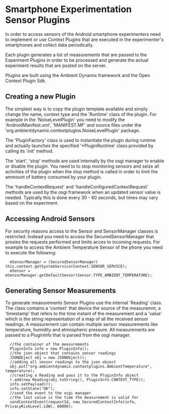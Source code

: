 # Smartphone Experimentation Sensor Plugins

In order to access sensors of the Android smartphone experimenters need to implement or use Context Plugins that are executed in the experimenter's smartphones and collect data periodically.

Each plugin generates a list of measurements that are passed to the Experiment Plugins in order to be processed and generate the actual experiment results that are posted on the server.

Plugins are built using the Ambient Dynamix framework and the Open Context Plugin Sdk.

## Creating a new Plugin

The simplest way is to copy the plugin template available and simply change the name, context type and the 'Runtime' class of the plugin. 
For example in the 'NoiseLevelPlugin' you need to modify the 'AndroidManifest.xml', 'MANIFEST.MF' and source files under the 'org.ambientdynamix.contextplugins.NoiseLevelPlugin' package.

The 'PluginFactory' class is used to instantiate the plugin during runtime and actually launches the specified '*PluginRuntime' class provided by calling its 'init' method.

The 'start', 'stop' methods are used internally by the osgi manager to enable or disable the plugin. You need to to stop monitoring sensors and seize all activities of the plugin when the stop method is called in order to limit the ammount of battery consumed by your plugin.

The 'handleContextRequest' and 'handleConfiguredContextRequest' methods are used by the osgi framework when an updated sensor value is needed. Typically this is done every 30 - 60 seconds, but times may vary based on the experiment. 

## Accessing Android Sensors

For security reasons access to the Sensor and SensorManager classes is restricted. Instead you need to access the SecuredSensorManager that proxies the requests performed and limits acces to incoming requests. For example to access the Ambient Temperature Sensor of the phone you need to execute the following:

      mSensorManager = (SecuredSensorManager) this.context.getSystemService(Context.SENSOR_SERVICE);
      mSensor = mSensorManager.getDefaultSensor(Sensor.TYPE_AMBIENT_TEMPERATURE);

## Generating Sensor Measurements

To generate measurements Sensor Plugins use the internal 'Reading' class. The class contains a 'context' that device the source of the measuremnt, a 'timestamp' that refers to the time instant of the measurement and a 'value' which is the string representation of a map of all the received sensor readings. A measurement can contain multiple sensor measurements like temperature, humidity and atmospheric pressure. All measurements are passed to a PluginInfo that is parsed from the osgi manager.

      //the container of the measurements
      PluginInfo info = new PluginInfo();
      //the json object that contains sensor readings
      JSONObject obj = new JSONObject();
      //adding all sensor readings to the json object
      obj.put("org.ambientdynamix.contextplugins.AmbientTemperature", temperature);
      //creating a Reading and pass it to the PluginInfo object
      r.add(new Reading(obj.toString(), PluginInfo.CONTEXT_TYPE));
      info.setPayload(r);
      info.setState("OK");
      //send the event to the osgi manager
      //the last value is the time the measurement is valid for
      sendContextEvent(requestId, new SecuredContextInfo(info, PrivacyRiskLevel.LOW), 60000);
      
      

